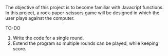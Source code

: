 The objective of this project is to become familiar with Javacript functions.
In this project, a rock-paper-scissors game will be designed in which the user
plays against the computer.

TO-DO
1) Write the code for a single round.
2) Extend the program so multiple rounds can be played, while keeping score.
